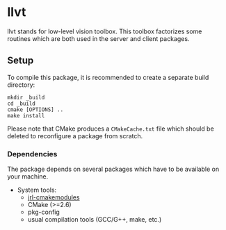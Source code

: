 llvt
====

llvt stands for low-level vision toolbox. This toolbox factorizes some
routines which are both used in the server and client packages.

Setup
-----

To compile this package, it is recommended to create a separate build
directory:

    mkdir _build
    cd _build
    cmake [OPTIONS] ..
    make install

Please note that CMake produces a `CMakeCache.txt` file which should
be deleted to reconfigure a package from scratch.


### Dependencies

The package depends on several packages which have to be available on
your machine.

 - System tools:
   - [jrl-cmakemodules][jrl-cmakemodules]
   - CMake (>=2.6)
   - pkg-config
   - usual compilation tools (GCC/G++, make, etc.)


[jrl-cmakemodules]: http://github.com/jrl-umi3218/jrl-cmakemodules
